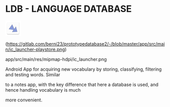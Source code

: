 # LDB - LANGUAGE DATABASE


![alt text](app/src/main/res/mipmap-mdpi/ic_launcher.png)

(https://gitlab.com/berni23/prototypedatabase2/-/blob/master/app/src/main/ic_launcher-playstore.png)

app/src/main/res/mipmap-hdpi/ic_launcher.png

Android App for acquiring new vocabulary by storing, classifying, filtering and testing words. Similar

to a notes app, with the key difference that here a database is used, and hence handling vocabulary is much

more convenient.